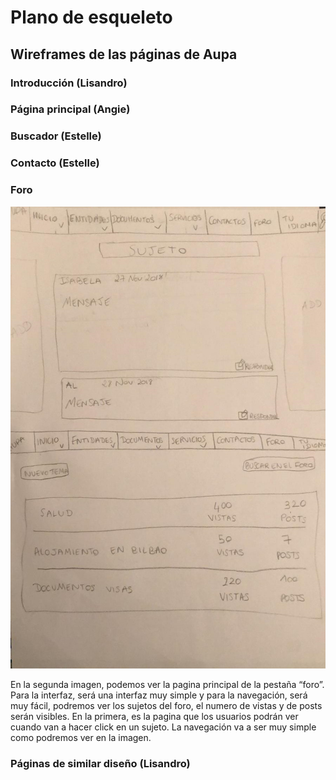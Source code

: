 # Plano de esqueleto

## Wireframes de las páginas de Aupa

### Introducción (Lisandro)

### Página principal (Angie)

### Buscador (Estelle)

### Contacto (Estelle)

### Foro 
![IMG1](/4-esqueleto/Wireframes.jpeg)

En la segunda imagen, podemos ver la pagina principal de la pestaña “foro”. 
Para la interfaz, será una interfaz muy simple y para la navegación, será muy fácil, podremos ver los sujetos del foro, el numero de vistas y de posts serán visibles. 
En la primera, es la pagina que los usuarios podrán ver cuando van a hacer click en un sujeto. La navegación va a ser muy simple como podremos ver en la imagen.

### Páginas de similar diseño (Lisandro)
